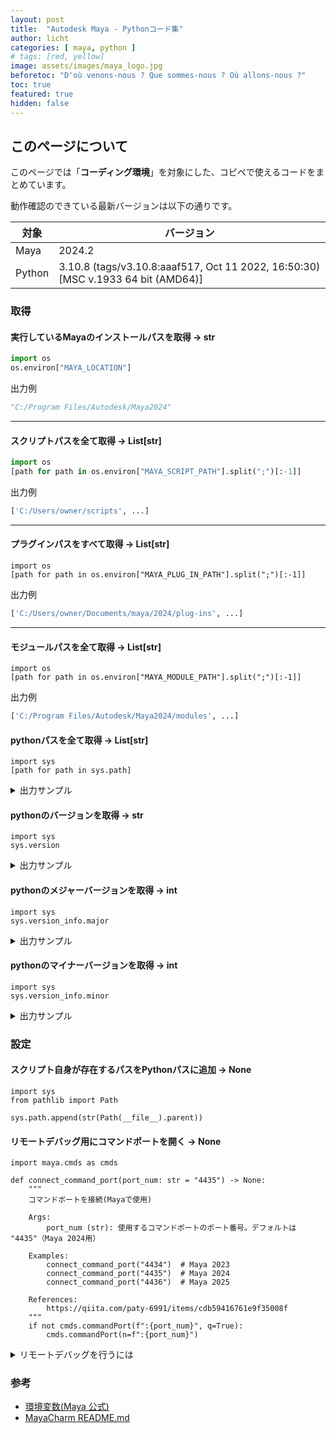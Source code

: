 ```yaml
---
layout: post
title:  "Autodesk Maya - Pythonコード集"
author: licht
categories: [ maya, python ]
# tags: [red, yellow]
image: assets/images/maya_logo.jpg
beforetoc: "D'où venons-nous ? Que sommes-nous ? Où allons-nous ?"
toc: true
featured: true
hidden: false
---
```


## このページについて

このページでは「**コーディング環境**」を対象にした、コピペで使えるコードをまとめています。

動作確認のできている最新バージョンは以下の通りです。


| 対象   | バージョン                                                                       |
| ------ | -------------------------------------------------------------------------------- |
| Maya   | 2024.2                                                                           |
| Python | 3.10.8 (tags/v3.10.8:aaaf517, Oct 11 2022, 16:50:30) [MSC v.1933 64 bit (AMD64)] |

### 取得

#### 実行しているMayaのインストールパスを取得 -> str

```py
import os
os.environ["MAYA_LOCATION"]
```

出力例
```py
"C:/Program Files/Autodesk/Maya2024"
```

***

#### スクリプトパスを全て取得 -> List[str]

```py
import os
[path for path in os.environ["MAYA_SCRIPT_PATH"].split(";")[:-1]]
```


出力例

```py
['C:/Users/owner/scripts', ...]
```

***

#### プラグインパスをすべて取得 -> List[str]

```py:get_maya_plugin_paths
import os
[path for path in os.environ["MAYA_PLUG_IN_PATH"].split(";")[:-1]]
```

出力例
```py
['C:/Users/owner/Documents/maya/2024/plug-ins', ...]
```

***

#### モジュールパスを全て取得 -> List[str]

```py:get_maya_module_paths
import os
[path for path in os.environ["MAYA_MODULE_PATH"].split(";")[:-1]]
```

出力例
```py
['C:/Program Files/Autodesk/Maya2024/modules', ...]
```

#### pythonパスを全て取得 -> List[str]

```py:get_python_paths
import sys
[path for path in sys.path]
```

<details>
  <summary>出力サンプル</summary>

```py
['C:/Users/owner/Documents/maya/2024/scripts/site-packages',
 'C:\\Program Files\\Autodesk\\Maya2024',
 'C:\\Program Files\\Autodesk\\Maya2024\\plug-ins\\ATF\\scripts',
 'C:\\Program Files\\Autodesk\\Bifrost\\Maya2024\\2.7.1.1\\bifrost\\scripts',
 'C:\\Program Files\\Common '
 'Files\\Autodesk\\ApplicationPlugins\\bifrost\\Contents\\scripts',
 'C:\\Program '
 'Files\\Autodesk\\LookdevX\\Maya\\2024\\1.2.0\\plug-ins\\lookdevx\\scripts',
 'C:\\Program Files\\Autodesk\\Maya2024\\plug-ins\\MASH\\scripts',
 'C:\\Program '
 'Files\\Autodesk\\MayaUSD\\Maya2024\\0.25.0\\mayausd\\MayaUSD\\plugin\\adsk\\scripts',
 'C:\\Program '
 'Files\\Autodesk\\MayaUSD\\Maya2024\\0.25.0\\mayausd\\MayaUSD\\lib\\scripts',
 'C:\\Program '
 'Files\\Autodesk\\MayaUSD\\Maya2024\\0.25.0\\mayausd\\USD\\lib\\python',
 'C:\\Program Files\\Autodesk\\Maya2024\\plug-ins\\fbx\\scripts',
 'C:\\Program Files\\Autodesk\\Maya2024\\plug-ins\\camd\\scripts',
 'C:\\Program Files\\Allegorithmic\\Adobe Substance 3D for Maya\\2024\\scripts',
 'C:\\Program Files\\Autodesk\\Maya2024\\plug-ins\\sweep\\scripts',
 'C:\\Program Files\\Autodesk\\Bifrost\\Maya2024\\2.7.1.1\\vnn\\scripts',
 'C:\\Program Files\\Autodesk\\Maya2024\\plug-ins\\xgen\\scripts',
 'C:\\Program '
 'Files\\Autodesk\\Bifrost\\Maya2024\\2.7.1.1\\bifrost\\python\\site-packages',
 'C:\\Program '
 'Files\\Autodesk\\LookdevX\\Maya\\2024\\1.2.0\\plug-ins\\lookdevx\\python',
 'C:\\Program '
 'Files\\Autodesk\\MayaUSD\\Maya2024\\0.25.0\\mayausd\\MayaUSD\\lib\\python',
 'C:\\Program Files\\Autodesk\\Maya2024\\bin\\python310.zip',
 'C:\\Program Files\\Autodesk\\Maya2024\\Python\\DLLs',
 'C:\\Program Files\\Autodesk\\Maya2024\\Python\\lib',
 'C:\\Program Files\\Autodesk\\Maya2024\\bin',
 'C:\\Program Files\\Autodesk\\Maya2024\\Python',
 'C:\\Program Files\\Autodesk\\Maya2024\\Python\\lib\\site-packages',
 'C:\\Users\\owner\\AppData\\Roaming\\Python\\Python310\\site-packages',
 'C:\\Program Files\\Autodesk\\Maya2024\\bin\\python310.zip\\lib-tk',
 'C:/Users/owner/Documents/maya/2024/prefs/scripts',
 'C:/Users/owner/Documents/maya/2024/scripts',
 'C:/Users/owner/Documents/maya/scripts']

```

</details>

#### pythonのバージョンを取得 -> str

```py:get_python_version
import sys
sys.version
```

<details>
  <summary>出力サンプル</summary>

```py
3.10.8 (tags/v3.10.8:aaaf517, Oct 11 2022, 16:50:30) [MSC v.1933 64 bit (AMD64)]
```

</details>

#### pythonのメジャーバージョンを取得 -> int

```py:get_python_major_version
import sys
sys.version_info.major
```

<details>
  <summary>出力サンプル</summary>

```py
3
```

</details>

#### pythonのマイナーバージョンを取得 -> int

```py:get_python_minor_version
import sys
sys.version_info.minor
```

<details>
  <summary>出力サンプル</summary>

```py
10
```

</details>

### 設定

#### スクリプト自身が存在するパスをPythonパスに追加 -> None

```py:set_self_path_to_sys_path
import sys
from pathlib import Path

sys.path.append(str(Path(__file__).parent))
```

#### リモートデバッグ用にコマンドポートを開く -> None

```py:connect_command_port
import maya.cmds as cmds

def connect_command_port(port_num: str = "4435") -> None:
    """
    コマンドポートを接続(Mayaで使用)

    Args:
        port_num (str): 使用するコマンドポートのポート番号。デフォルトは "4435"（Maya 2024用）

    Examples:
        connect_command_port("4434")  # Maya 2023
        connect_command_port("4435")  # Maya 2024
        connect_command_port("4436")  # Maya 2025

    References:
        https://qiita.com/paty-6991/items/cdb59416761e9f35008f
    """
    if not cmds.commandPort(f":{port_num}", q=True):
        cmds.commandPort(n=f":{port_num}")
```

<details>
  <summary>リモートデバッグを行うには</summary>

この関数は単体では機能として成立しません。
以下のようなページを参考に、コードエディタ側の設定も行う必要があります。

- [MayaのスクリプトをPyCharmで楽にコーディングする](https://qiita.com/paty-6991/items/cdb59416761e9f35008f)
- [Visual Studio Codeの機能拡張「MayaCode」でスクリプトを直接MAYAに送信・実行する方法](https://liquidjumper.com/programming/python/visual-studio-code_mayacode_maya)

</details>


### 参考

- [環境変数(Maya 公式)](https://help.autodesk.com/view/MAYAUL/2024/JPN/?guid=GUID-925EB3B5-1839-45ED-AA2E-3184E3A45AC7)
- [MayaCharm README.md](https://github.com/cmcpasserby/MayaCharm/blob/master/README.md)
